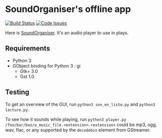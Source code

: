 # SoundOrganiser's offline app

[![Build Status](https://travis-ci.org/nils-van-zuijlen/sound-organiser-offline-app.svg?branch=master)](https://travis-ci.org/nils-van-zuijlen/sound-organiser-offline-app) [![Code Issues](https://www.quantifiedcode.com/api/v1/project/1b83222103f94ab68e981254713c893c/badge.svg)](https://www.quantifiedcode.com/app/project/1b83222103f94ab68e981254713c893c)

Here is [SoundOrganiser](//github.com/nils-van-zuijlen/sound-organiser). It's an
audio player to use in plays.

## Requirements

- Python 3
- GObject binding for Python 3 : gi
  - Gtk+ 3.0
  - Gst 1.0

## Testing

To get an overview of the GUI, run `python3 son_en_liste.py`
and `python3 lecture.py`.

To see how it sounds while playing, run
`python3 player.py /foo/bar/baz/a_music_file.<extension>`.
`<extension>` could be mp3, ogg, wav, flac, or any supported by the `decodebin`
element from GStreamer.
